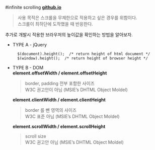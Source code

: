 #infinite scrolling
**[github.io](http://smilesol85.github.io/dev/infinite_scrolling/infinite_scrolling.html "infinite_scrolling")**

> 사용 목적은 스크롤을 무제한으로 적용하고 싶은 경우를 위함이다.  
> 스크롤이 최하단에 도착했을 때 반응한다.  

추가로 개발시 적용한 브라우저의 높이값을 확인하는 방법을 알아보자.  

* TYPE A - jQuery  

        $(document).height();  /* return height of html document */
        $(window).height();  /* return height of browser height */



* TYPE B - DOM  
    **element.offsetWidth / element.offsetHeight**
    > border, padding 전부 포함한 사이즈  
    > W3C 권고안이 아님 (MSIE’s DHTML Object Moldel)  
      
    **element.clientWidth / element.clientHeight**
    > border 를 뺀 영역의 사이즈  
    > W3C 표준 아님 (MSIE’s DHTML Object Moldel)  
      
    **element.scrollWidth / element.scrollHeight**
    > scroll size  
    > W3C 권고안 아님 (MSIE’s DHTML Object Moldel)  